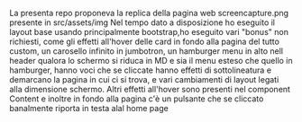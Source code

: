 La presenta repo proponeva la replica della pagina web screencapture.png presente in src/assets/img
Nel tempo dato a disposizione ho eseguito il layout base usando principalmente bootstrap,ho eseguito
vari "bonus" non richiesti, come gli effetti all'hover delle card in fondo alla pagina del tutto custom,
 un carosello infinito in jumbotron, un hamburger menu in alto nell header qualora lo schermo si riduca in MD
 e sia il menu esteso che quello in hamburger, hanno voci che se cliccate hanno effetti di sottolineatura e demarcano la pagina in cui ci si trova, e vari cambiamenti di layout legati alla dimensione schermo.
 Altri effetti all'hover sono presenti nel component Content e inoltre in fondo alla pagina c'è un pulsante che se cliccato banalmente riporta in testa alal home page